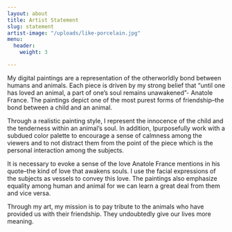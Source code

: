 ```yaml
---
layout: about
title: Artist Statement
slug: statement
artist-image: "/uploads/like-porcelain.jpg"
menu:
  header:
    weight: 3

---
```

My digital paintings are a representation of the otherworldly bond between humans and animals. Each piece is driven by my strong belief that “​until one has loved an ​animal​, a part of one’s soul remains unawakened”- Anatole France. The paintings depict ​one of the most purest forms of friendship–the bond between a child and an animal. 

Through a realistic painting style, I represent the innocence of the child and the tenderness within an animal’s soul. ​In addition, I ​purposefully work with a subdued color palette to encourage a sense of calmness among the viewers and to not distract them from the point of the piece which is the personal interaction among the subjects.

It is necessary to evoke a sense of the love Anatole France mentions in his quote–the kind of love that awakens souls​. I use the facial expressions of the subjects as vessels to convey this love. ​The paintings also emphasize equality among human and animal for we can learn a great deal from them and vice versa.

Through my art, my mission is to pay tribute to the animals who have provided us with their friendship. They undoubtedly give our lives more meaning.
